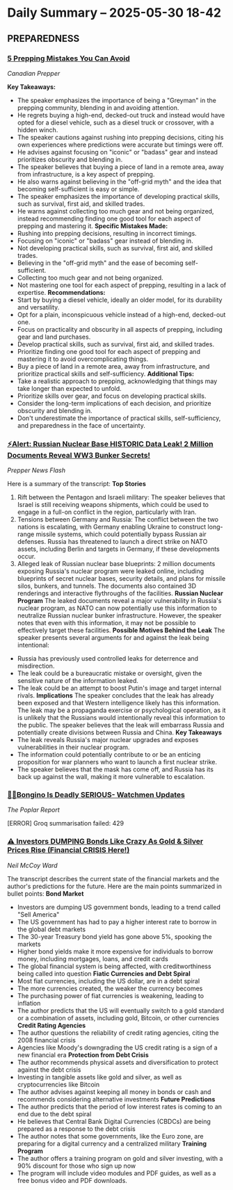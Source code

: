 # Daily Summary – 2025-05-30 18-42



## PREPAREDNESS

### [5 Prepping Mistakes You Can Avoid](https://www.youtube.com/watch?v=DKP3vh0lpk0)
*Canadian Prepper*  

**Key Takeaways:**
* The speaker emphasizes the importance of being a "Greyman" in the prepping community, blending in and avoiding attention.
* He regrets buying a high-end, decked-out truck and instead would have opted for a diesel vehicle, such as a diesel truck or crossover, with a hidden winch.
* The speaker cautions against rushing into prepping decisions, citing his own experiences where predictions were accurate but timings were off.
* He advises against focusing on "iconic" or "badass" gear and instead prioritizes obscurity and blending in.
* The speaker believes that buying a piece of land in a remote area, away from infrastructure, is a key aspect of prepping.
* He also warns against believing in the "off-grid myth" and the idea that becoming self-sufficient is easy or simple.
* The speaker emphasizes the importance of developing practical skills, such as survival, first aid, and skilled trades.
* He warns against collecting too much gear and not being organized, instead recommending finding one good tool for each aspect of prepping and mastering it.
**Specific Mistakes Made:**
* Rushing into prepping decisions, resulting in incorrect timings.
* Focusing on "iconic" or "badass" gear instead of blending in.
* Not developing practical skills, such as survival, first aid, and skilled trades.
* Believing in the "off-grid myth" and the ease of becoming self-sufficient.
* Collecting too much gear and not being organized.
* Not mastering one tool for each aspect of prepping, resulting in a lack of expertise.
**Recommendations:**
* Start by buying a diesel vehicle, ideally an older model, for its durability and versatility.
* Opt for a plain, inconspicuous vehicle instead of a high-end, decked-out one.
* Focus on practicality and obscurity in all aspects of prepping, including gear and land purchases.
* Develop practical skills, such as survival, first aid, and skilled trades.
* Prioritize finding one good tool for each aspect of prepping and mastering it to avoid overcomplicating things.
* Buy a piece of land in a remote area, away from infrastructure, and prioritize practical skills and self-sufficiency.
**Additional Tips:**
* Take a realistic approach to prepping, acknowledging that things may take longer than expected to unfold.
* Prioritize skills over gear, and focus on developing practical skills.
* Consider the long-term implications of each decision, and prioritize obscurity and blending in.
* Don't underestimate the importance of practical skills, self-sufficiency, and preparedness in the face of uncertainty.



### [⚡Alert: Russian Nuclear Base HISTORIC Data Leak! 2 Million Documents Reveal WW3 Bunker Secrets!](https://www.youtube.com/watch?v=jJwpfAraOQA)
*Prepper News Flash*  

Here is a summary of the transcript:
**Top Stories**
1. Rift between the Pentagon and Israeli military: The speaker believes that Israel is still receiving weapons shipments, which could be used to engage in a full-on conflict in the region, particularly with Iran.
2. Tensions between Germany and Russia: The conflict between the two nations is escalating, with Germany enabling Ukraine to construct long-range missile systems, which could potentially bypass Russian air defenses. Russia has threatened to launch a direct strike on NATO assets, including Berlin and targets in Germany, if these developments occur.
3. Alleged leak of Russian nuclear base blueprints: 2 million documents exposing Russia's nuclear program were leaked online, including blueprints of secret nuclear bases, security details, and plans for missile silos, bunkers, and tunnels. The documents also contained 3D renderings and interactive flythroughs of the facilities.
**Russian Nuclear Program**
The leaked documents reveal a major vulnerability in Russia's nuclear program, as NATO can now potentially use this information to neutralize Russian nuclear bunker infrastructure. However, the speaker notes that even with this information, it may not be possible to effectively target these facilities.
**Possible Motives Behind the Leak**
The speaker presents several arguments for and against the leak being intentional:
* Russia has previously used controlled leaks for deterrence and misdirection.
* The leak could be a bureaucratic mistake or oversight, given the sensitive nature of the information leaked.
* The leak could be an attempt to boost Putin's image and target internal rivals.
**Implications**
The speaker concludes that the leak has already been exposed and that Western intelligence likely has this information. The leak may be a propaganda exercise or psychological operation, as it is unlikely that the Russians would intentionally reveal this information to the public. The speaker believes that the leak will embarrass Russia and potentially create divisions between Russia and China.
**Key Takeaways**
* The leak reveals Russia's major nuclear upgrades and exposes vulnerabilities in their nuclear program.
* The information could potentially contribute to or be an enticing proposition for war planners who want to launch a first nuclear strike.
* The speaker believes that the mask has come off, and Russia has its back up against the wall, making it more vulnerable to escalation.



### [🚨🚨Bongino Is Deadly SERIOUS- Watchmen Updates](https://www.youtube.com/watch?v=m42lsnZ4_gk)
*The Poplar Report*  

[ERROR] Groq summarisation failed: 429



### [⚠️ Investors DUMPING Bonds Like Crazy As Gold & Silver Prices Rise (Financial CRISIS Here!)](https://www.youtube.com/watch?v=dOyoljrgDJY)
*Neil McCoy Ward*  

The transcript describes the current state of the financial markets and the author's predictions for the future. Here are the main points summarized in bullet points:
**Bond Market**
* Investors are dumping US government bonds, leading to a trend called "Sell America"
* The US government has had to pay a higher interest rate to borrow in the global debt markets
* The 30-year Treasury bond yield has gone above 5%, spooking the markets
* Higher bond yields make it more expensive for individuals to borrow money, including mortgages, loans, and credit cards
* The global financial system is being affected, with creditworthiness being called into question
**Fiatic Currencies and Debt Spiral**
* Most fiat currencies, including the US dollar, are in a debt spiral
* The more currencies created, the weaker the currency becomes
* The purchasing power of fiat currencies is weakening, leading to inflation
* The author predicts that the US will eventually switch to a gold standard or a combination of assets, including gold, Bitcoin, or other currencies
**Credit Rating Agencies**
* The author questions the reliability of credit rating agencies, citing the 2008 financial crisis
* Agencies like Moody's downgrading the US credit rating is a sign of a new financial era
**Protection from Debt Crisis**
* The author recommends physical assets and diversification to protect against the debt crisis
* Investing in tangible assets like gold and silver, as well as cryptocurrencies like Bitcoin
* The author advises against keeping all money in bonds or cash and recommends considering alternative investments
**Future Predictions**
* The author predicts that the period of low interest rates is coming to an end due to the debt spiral
* He believes that Central Bank Digital Currencies (CBDCs) are being prepared as a response to the debt crisis
* The author notes that some governments, like the Euro zone, are preparing for a digital currency and a centralized military
**Training Program**
* The author offers a training program on gold and silver investing, with a 90% discount for those who sign up now
* The program will include video modules and PDF guides, as well as a free bonus video and PDF downloads.

